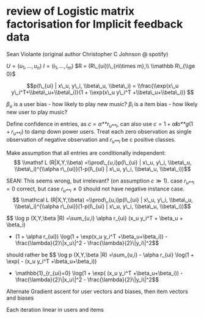 review of Logistic matrix factorisation for Implicit feedback data
================
Sean Violante (original author Christopher C Johnson @ spotify)

*U* = (*u*<sub>1</sub>, …, *u*<sub>*n*</sub>) *I* = (*i*<sub>1</sub>, …, *i*<sub>*m*</sub>) $R = (R\_{ui})\_{n\\times m},\\ \\mathbb R\_{\\ge 0}$

$$p(l\_{ui} | x\_u, y\_i, \\beta\_u, \\beta\_i) = \\frac{\\exp(x\_u y\_i^T+\\beta\_u+\\beta\_i)}{1 + \\exp(x\_u y\_i^T +\\beta\_u+\\beta\_i)}
$$

*β*<sub>*u*</sub> is a user bias - how likely to play new music? *β*<sub>*i*</sub> is a item bias - how likely new user to play music?

Define confidence in entries, as *c* = *α**r*<sub>*u**i*</sub>, can also use *c* = 1 + *α**l**o**g*(1 + *r*<sub>*u**i*</sub>) to damp down power users. Treat each zero observation as single observation of negative observation and *r*<sub>*u**i*</sub> be c positive classes.

Make assumption that all entries are conditionally independent:
$$ \\mathsf L (R|X,Y,\\beta) =\\prod\_{u,i}p(l\_{ui} | x\_u, y\_i, \\beta\_u, \\beta\_i)^{\\alpha r\_{ui}}(1-p(l\_{ui} | x\_u, y\_i, \\beta\_u, \\beta\_i))$$

SEAN: This seems wrong, but irrelevant? (on assumption *c* ≫ 1). case *r*<sub>*u**i*</sub> = 0 correct, but case *r*<sub>*u**i*</sub> ≠ 0 should not have negative instance case.
$$ \\mathcal L (R|X,Y,\\beta) =\\prod\_{u,i}p(l\_{ui} | x\_u, y\_i, \\beta\_u, \\beta\_i)^{\\alpha r\_{ui}}(1-p(l\_{ui} | x\_u, y\_i, \\beta\_u, \\beta\_i))$$

$$ \\log p (X,Y,\\beta |R) =\\sum\_{u,i} \\alpha r\_{ui} (x\_u y\_i^T + \\beta\_u + \\beta\_i) 
- (1 + \\alpha r\_{ui}) \\log(1 + \\exp(x\_u y\_i^T +\\beta\_u+\\beta\_i)) -\\frac{\\lambda}{2}\\|x\_u\\|^2 - \\frac{\\lambda}{2}\\|y\_i\\|^2$$

should rather be
$$ \\log p (X,Y,\\beta |R) =\\sum\_{u,i}  - \\alpha r\_{ui} \\log(1 + \\exp( - (x\_u y\_i^T +\\beta\_u+\\beta\_i))
- \\mathbb{1}\_{r\_{ui}=0} \\log(1 + \\exp(  (x\_u y\_i^T +\\beta\_u+\\beta\_i)) 
-\\frac{\\lambda}{2}\\|x\_u\\|^2 - \\frac{\\lambda}{2}\\|y\_i\\|^2$$

Alternate Gradient ascent for user vectors and biases, then item vectors and biases

Each iteration linear in users and items
